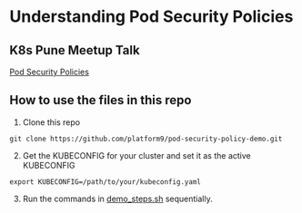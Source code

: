 # Understanding Pod Security Policies

## K8s Pune Meetup Talk
[Pod Security Policies](https://www.youtube.com/watch?v=FOzgVbOpEHA)

## How to use the files in this repo
1. Clone this repo
```
git clone https://github.com/platform9/pod-security-policy-demo.git
```
2. Get the KUBECONFIG for your cluster and set it as the active KUBECONFIG
```
export KUBECONFIG=/path/to/your/kubeconfig.yaml
```
3. Run the commands in [demo_steps.sh](demo_steps.sh) sequentially.
